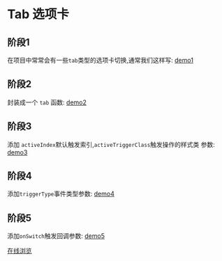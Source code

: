 # Tab 选项卡

## 阶段1

在项目中常常会有一些`tab`类型的选项卡切换,通常我们这样写: [demo1](1/index.html)

## 阶段2

封装成一个 `tab` 函数: [demo2](2/index.html)

## 阶段3

添加 `activeIndex`默认触发索引,`activeTriggerClass`触发操作的样式类 参数: [demo3](3/index.html)

## 阶段4

添加`triggerType`事件类型参数: [demo4](4/index.html)

## 阶段5

添加`onSwitch`触发回调参数: [demo5](5/index.html)

[在线浏览](http://github.xuexb.com/tab/)